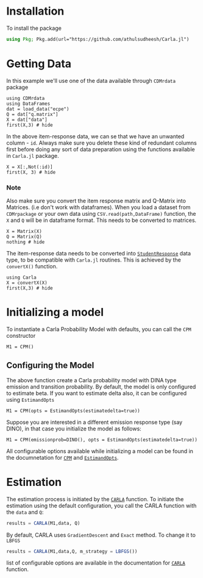 # Installation

To install the package 
```julia
using Pkg; Pkg.add(url="https://github.com/athulsudheesh/Carla.jl")
```

# Getting Data 

In this example we'll use one of the data available through `CDMrdata` package

```@example 1
using CDMrdata 
using DataFrames
dat = load_data("ecpe")
Q = dat["q.matrix"]
X = dat["data"]
first(X,3) # hide
```

In the above item-response data, we can se that we have an unwanted column - `id`. Always make sure you delete these kind of redundant columns first before doing any sort of data preparation using the functions available in `Carla.jl` package.  

```@example 1
X = X[:,Not(:id)]
first(X, 3) # hide
```

### Note 
Also make sure you convert the item response matrix and Q-Matrix into Matrices. (i.e don't work with dataframes). When you load a dataset from `CDMrpackage` or your own data using `CSV.read(path,DataFrame)` function, the `X` and `Q` will be in dataframe format. This needs to be converted to matrices. 

```@example 1
X = Matrix(X)
Q = Matrix(Q)
nothing # hide
```

The item-response data needs to be converted into [`StudentResponse`](@ref) data type, to be compatible with `Carla.jl` routines. This is achieved by the `convertX()` function.

```@example 1
using Carla
X = convertX(X)
first(X,3) # hide
```

# Initializing a model 

To instantiate a Carla Probability Model with defaults, you can call the `CPM` constructor 

```@example 1
M1 = CPM()
```

## Configuring the Model 
The above function create a Carla probability model with DINA type emission and transition probability. By default, the model is only configured to estimate beta. If you want to estimate delta also, it can be configured using `EstimandOpts`

```@example 1
M1 = CPM(opts = EstimandOpts(estimatedelta=true))
```

Suppose you are interested in a different emission response type (say DINO), in that case you initialize the model as follows: 

```@example 1
M1 = CPM(emissionprob=DINO(), opts = EstimandOpts(estimatedelta=true))
```

All configurable options available while initializing a model can be found in the documnetation for [`CPM`](@ref) and [`EstimandOpts`](@ref).

# Estimation 

The estimation process is initiated by the [`CARLA`](@ref) function. To initiate the estimation using the default configuration, you call the CARLA function with the `data` and `Q`:

```julia
results = CARLA(M1,data, Q)
```

By default, CARLA uses `GradientDescent` and `Exact` method. To change it to `LBFGS`

```julia
results = CARLA(M1,data,Q, m_strategy = LBFGS())
```

list of configurable options are available in the documentation for [`CARLA`](@ref) function.